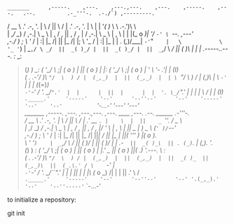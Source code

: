     _______      ,-----.    ,---.    ,---.,---.    ,---.    ,-----.    ,---.   .--.          .-_'''-.  .-./`) ,---------.         
   /   __  \   .'  .-,  '.  |    \  /    ||    \  /    |  .'  .-,  '.  |    \  |  |         '_( )_   \ \ .-.')\          \        
  | ,_/  \__) / ,-.|  \ _ \ |  ,  \/  ,  ||  ,  \/  ,  | / ,-.|  \ _ \ |  ,  \ |  |        |(_ o _)|  '/ `-' \ `--.  ,---'        
,-./  )      ;  \  '_ /  | :|  |\_   /|  ||  |\_   /|  |;  \  '_ /  | :|  |\_ \|  |        . (_,_)/___| `-'`"`    |   \           
\  '_ '`)    |  _`,/ \ _/  ||  _( )_/ |  ||  _( )_/ |  ||  _`,/ \ _/  ||  _( )_\  |        |  |  .-----..---.     :_ _:           
 > (_)  )  __: (  '\_/ \   ;| (_ o _) |  || (_ o _) |  |: (  '\_/ \   ;| (_ o _)  |        '  \  '-   .'|   |     (_I_)           
(  .  .-'_/  )\ `"/  \  ) / |  (_,_)  |  ||  (_,_)  |  | \ `"/  \  ) / |  (_,_)\  |         \  `-'`   | |   |    (_(=)_)          
 `-'`-'     /  '. \_/``".'  |  |      |  ||  |      |  |  '. \_/``".'  |  |    |  |          \        / |   |     (_I_)           
   `._____.'     '-----'    '--'      '--''--'      '--'    '-----'    '--'    '--'           `'-...-'  '---'     '---'           
    _______      ,-----.    ,---.    ,---.,---.    ,---.   ____    ,---.   .--. ______        .-'''-.                             
   /   __  \   .'  .-,  '.  |    \  /    ||    \  /    | .'  __ `. |    \  |  ||    _ `''.   / _     \                            
  | ,_/  \__) / ,-.|  \ _ \ |  ,  \/  ,  ||  ,  \/  ,  |/   '  \  \|  ,  \ |  || _ | ) _  \ (`' )/`--'                            
,-./  )      ;  \  '_ /  | :|  |\_   /|  ||  |\_   /|  ||___|  /  ||  |\_ \|  ||( ''_'  ) |(_ o _).                               
\  '_ '`)    |  _`,/ \ _/  ||  _( )_/ |  ||  _( )_/ |  |   _.-`   ||  _( )_\  || . (_) `. | (_,_). '.                             
 > (_)  )  __: (  '\_/ \   ;| (_ o _) |  || (_ o _) |  |.'   _    || (_ o _)  ||(_    ._) '.---.  \  :                            
(  .  .-'_/  )\ `"/  \  ) / |  (_,_)  |  ||  (_,_)  |  ||  _( )_  ||  (_,_)\  ||  (_.\.' / \    `-'  |                            
 `-'`-'     /  '. \_/``".'  |  |      |  ||  |      |  |\ (_ o _) /|  |    |  ||       .'   \       /                             
   `._____.'     '-----'    '--'      '--''--'      '--' '.(_,_).' '--'    '--''-----'`      `-...-'                              
                                                                                                                                  

to initialize a repository:

git init